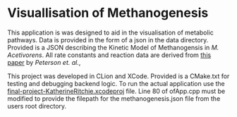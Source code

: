 # Visuallisation of Methanogenesis

This application is was designed to aid in the visualisation of metabolic pathways. Data is provided in the form of a json in the data directory. Provided is a JSON describing the Kinetic Model of Methanogensis in _M. Acetivorens_. All rate constants and reaction data are derived from [this paper](https://www.hindawi.com/journals/archaea/2014/898453/) by _Peterson et. al._,

This project was developed in CLion and XCode. Provided is a CMake.txt for testing and debugging backend logic. To run the actual application use the [final-project-KatherineRitchie.xcodeproj]() file. Line 80 of ofApp.cpp must be modified to provide the filepath for the methanogenesis.json file from the users root directory.
